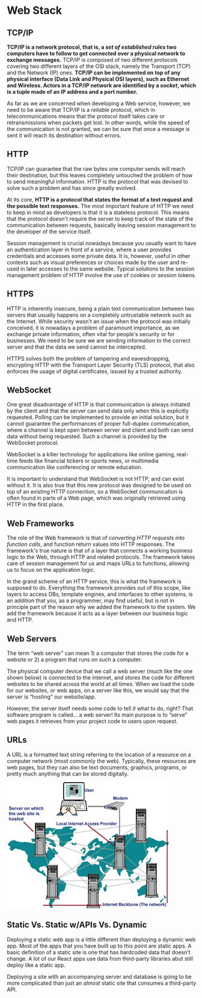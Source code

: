 # Web Stack

## TCP/IP

**TCP/IP is a network protocol, that is, a *set of established rules* two computers have to follow to get connected over a physical network to exchange messages.** TCP/IP is composed of two different protocols covering two different layers of the OSI stack, namely the Transport (TCP) and the Network (IP) ones. **TCP/IP can be implemented on top of any physical interface (Data Link and Physical OSI layers), such as Ethernet and Wireless. Actors in a TCP/IP network are identified by a *socket*, which is a tuple made of an IP address and a port number.**

As far as we are concerned when developing a Web service, however, we need to be aware that TCP/IP is a *reliable* protocol, which in telecommunications means that the protocol itself takes care or retransmissions when packets get lost. In other words, while the speed of the communication is not granted, we can be sure that once a message is sent it will reach its destination without errors.

## HTTP

TCP/IP can guarantee that the raw bytes one computer sends will reach their destination, but this leaves completely untouched the problem of how to send meaningful information. HTTP is the protocol that was devised to solve such a problem and has since greatly evolved.

At its core, **HTTP is a protocol that states the format of a text request and the possible text responses.** The most important feature of HTTP we need to keep in mind as developers is that it is a stateless protocol. This means that the protocol doesn't require the server to keep track of the state of the communication between requests, basically leaving session management to the developer of the service itself.

Session management is crucial nowadays because you usually want to have an authentication layer in front of a service, where a user provides credentials and accesses some private data. It is, however, useful in other contexts such as visual preferences or choices made by the user and re-used in later accesses to the same website. Typical solutions to the session management problem of HTTP involve the use of cookies or session tokens.

## HTTPS

HTTP is inherently insecure, being a plain text communication between two servers that usually happens on a completely untrustable network such as the Internet. While security wasn't an issue when the protocol was initially conceived, it is nowadays a problem of paramount importance, as we exchange private information, often vital for people's security or for businesses. We need to be sure we are sending information to the correct server and that the data we send cannot be intercepted.

HTTPS solves both the problem of tampering and eavesdropping, encrypting HTTP with the Transport Layer Security (TLS) protocol, that also enforces the usage of digital certificates, issued by a trusted authority.

## WebSocket

One great disadvantage of HTTP is that communication is always initiated by the client and that the server can send data only when this is explicitly requested. Polling can be implemented to provide an initial solution, but it cannot guarantee the performances of proper full-duplex communication, where a channel is kept open between server and client and both can send data without being requested. Such a channel is provided by the WebSocket protocol.

WebSocket is a killer technology for applications like online gaming, real-time feeds like financial tickers or sports news, or multimedia communication like conferencing or remote education.

It is important to understand that WebSocket is not HTTP, and can exist without it. It is also true that this new protocol was designed to be used on top of an existing HTTP connection, so a WebSocket communication is often found in parts of a Web page, which was originally retrieved using HTTP in the first place.

## Web Frameworks

The role of the Web framework is that of *converting HTTP requests into function calls*, and function return values into HTTP responses. The framework's true nature is that of a layer that connects a working business logic to the Web, through HTTP and related protocols. The framework takes care of session management for us and maps URLs to functions, allowing us to focus on the application logic.

In the grand scheme of an HTTP service, this is what the framework is supposed to do. Everything the framework provides out of this scope, like layers to access DBs, template engines, and interfaces to other systems, is an addition that you, as a programmer, may find useful, but is not in principle part of the reason why we added the framework to the system. We add the framework because it acts as a layer between our business logic and HTTP.

## Web Servers

The term “web server” can mean 1) a computer that stores the code for a website or 2) a program that runs on such a computer.

The physical computer device that we call a web server (much like the one shown below) is connected to the internet, and stores the code for different websites to be shared across the world at all times. When we load the code for our websites, or web apps, on a server like this, we would say that the server is “hosting” our website/app.

However, the server itself needs some code to tell *it* what to do, right? That software program is called… a web server! Its main purpose is to “serve” web pages it retrieves from your project code to users upon request.

## URLs

A URL is a formatted text string referring to the location of a resource on a computer network (most commonly the web). Typically, these resources are web pages, but they can also be text documents, graphics, programs, or pretty much anything that can be stored digitally.

![Web%20Stack%20a54ef298608c40a1b8b52e7c5add5c68/Untitled.png](Web%20Stack%20a54ef298608c40a1b8b52e7c5add5c68/Untitled.png)

## Static Vs. Static w/APIs Vs. Dynamic

Deploying a static web app is a little different than deploying a dynamic web app. Most of the apps that you have built up to this point are static apps. A basic definition of a static site is one that has hardcoded data that doesn’t change. A lot of our React apps use data from third-party libraries abut still deploy like a static app.

Deploying a site with an accompanying server and database is going to be more complicated than just an *almost* static site that consumes a third-party API.